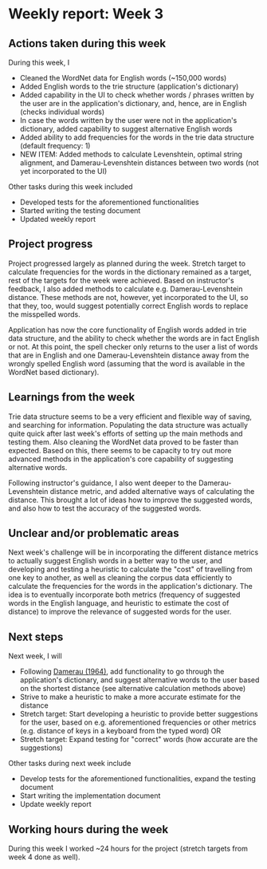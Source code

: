 # Weekly report: Week 3

## Actions taken during this week

During this week, I
* Cleaned the WordNet data for English words (~150,000 words)
* Added English words to the trie structure (application's dictionary)
* Added capability in the UI to check whether words / phrases written by the user are in the application's dictionary, and, hence, are in English (checks individual words)
* In case the words written by the user were not in the application's dictionary, added capability to suggest alternative English words
* Added ability to add frequencies for the words in the trie data structure (default frequency: 1)
* NEW ITEM: Added methods to calculate Levenshtein, optimal string alignment, and Damerau-Levenshtein distances between two words (not yet incorporated to the UI)

Other tasks during this week included
* Developed tests for the aforementioned functionalities
* Started writing the testing document
* Updated weekly report

## Project progress

Project progressed largely as planned during the week. Stretch target to calculate frequencies for the words in the dictionary remained as a target, rest of the targets for the week were achieved. Based on instructor's feedback, I also added methods to calculate e.g. Damerau-Levenshtein distance. These methods are not, however, yet incorporated to the UI, so that they, too, would suggest potentially correct English words to replace the misspelled words.

Application has now the core functionality of English words added in trie data structure, and the ability to check whether the words are in fact English or not. At this point, the spell checker only returns to the user a list of words that are in English and one Damerau-Levenshtein distance away from the wrongly spelled English word (assuming that the word is available in the WordNet based dictionary).

## Learnings from the week

Trie data structure seems to be a very efficient and flexible way of saving, and searching for information. Populating the data structure was actually quite quick after last week's efforts of setting up the main methods and testing them. Also cleaning the WordNet data proved to be faster than expected. Based on this, there seems to be capacity to try out more advanced methods in the application's core capability of suggesting alternative words.

Following instructor's guidance, I also went deeper to the Damerau-Levenshtein distance metric, and added alternative ways of calculating the distance. This brought a lot of ideas how to improve the suggested words, and also how to test the accuracy of the suggested words.

## Unclear and/or problematic areas

Next week's challenge will be in incorporating the different distance metrics to actually suggest English words in a better way to the user, and developing and testing a heuristic to calculate the "cost" of travelling from one key to another, as well as cleaning the corpus data efficiently to calculate the frequencies for the words in the application's dictionary. The idea is to eventually incorporate both metrics (frequency of suggested words in the English language, and heuristic to estimate the cost of distance) to improve the relevance of suggested words for the user.

## Next steps

Next week, I will
* Following [Damerau (1964)](https://dl.acm.org/doi/abs/10.1145/363958.363994), add functionality to go through the application's dictionary, and suggest alternative words to the user based on the shortest distance (see alternative calculation methods above) 
* Strive to make a heuristic to make a more accurate estimate for the distance
* Stretch target: Start developing a heuristic to provide better suggestions for the user, based on e.g. aforementioned frequencies or other metrics (e.g. distance of keys in a keyboard from the typed word) OR
* Stretch target: Expand testing for "correct" words (how accurate are the suggestions)

Other tasks during next week include
* Develop tests for the aforementioned functionalities, expand the testing document
* Start writing the implementation document
* Update weekly report

## Working hours during the week

During this week I worked ~24 hours for the project (stretch targets from week 4 done as well).